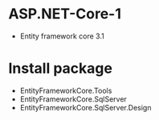 # ASP.NET-Core-1
- Entity framework core 3.1
# Install package
- EntityFrameworkCore.Tools
- EntityFrameworkCore.SqlServer
- EntityFrameworkCore.SqlServer.Design
